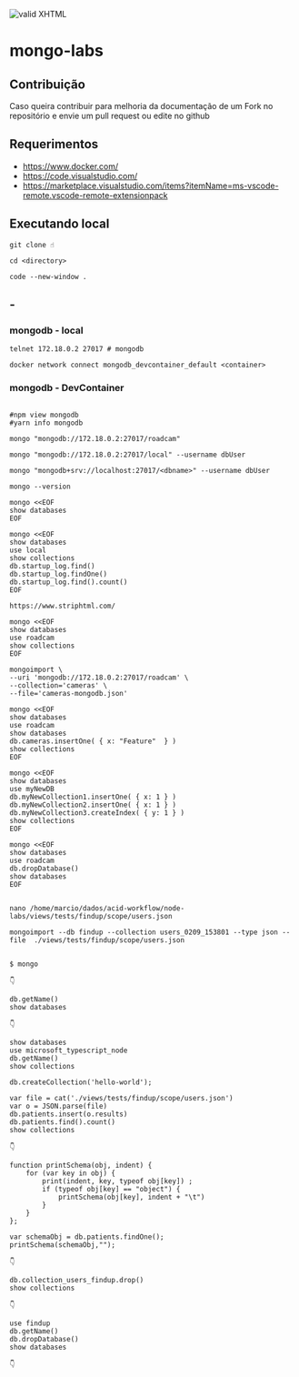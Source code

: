 [checkmark]: https://raw.githubusercontent.com/mozgbrasil/mozgbrasil.github.io/master/assets/images/logos/logo_32_32.png 'MOZG'

![valid XHTML][checkmark]

# mongo-labs

## Contribuição

Caso queira contribuir para melhoria da documentação de um Fork no repositório e envie um pull request ou edite no github

## Requerimentos

-   https://www.docker.com/
-   https://code.visualstudio.com/
-   https://marketplace.visualstudio.com/items?itemName=ms-vscode-remote.vscode-remote-extensionpack

## Executando local

```
git clone ☝️

cd <directory>

code --new-window .
```

## -


### mongodb - local

```
telnet 172.18.0.2 27017 # mongodb

docker network connect mongodb_devcontainer_default <container>
```

### mongodb - DevContainer

```

#npm view mongodb
#yarn info mongodb

mongo "mongodb://172.18.0.2:27017/roadcam"

mongo "mongodb://172.18.0.2:27017/local" --username dbUser

mongo "mongodb+srv://localhost:27017/<dbname>" --username dbUser

mongo --version

mongo <<EOF
show databases
EOF

mongo <<EOF
show databases
use local
show collections
db.startup_log.find()
db.startup_log.findOne()
db.startup_log.find().count()
EOF

https://www.striphtml.com/

mongo <<EOF
show databases
use roadcam
show collections
EOF

mongoimport \
--uri 'mongodb://172.18.0.2:27017/roadcam' \
--collection='cameras' \
--file='cameras-mongodb.json'

mongo <<EOF
show databases
use roadcam
show databases
db.cameras.insertOne( { x: "Feature"  } )
show collections
EOF

mongo <<EOF
show databases
use myNewDB
db.myNewCollection1.insertOne( { x: 1 } )
db.myNewCollection2.insertOne( { x: 1 } )
db.myNewCollection3.createIndex( { y: 1 } )
show collections
EOF

mongo <<EOF
show databases
use roadcam
db.dropDatabase()
show databases
EOF


nano /home/marcio/dados/acid-workflow/node-labs/views/tests/findup/scope/users.json

mongoimport --db findup --collection users_0209_153801 --type json --file  ./views/tests/findup/scope/users.json


$ mongo

👇️

db.getName()
show databases

👇️

show databases
use microsoft_typescript_node
db.getName()
show collections

db.createCollection('hello-world');

var file = cat('./views/tests/findup/scope/users.json')
var o = JSON.parse(file)
db.patients.insert(o.results)
db.patients.find().count()
show collections

👇️

function printSchema(obj, indent) {
    for (var key in obj) {
        print(indent, key, typeof obj[key]) ;
        if (typeof obj[key] == "object") {
            printSchema(obj[key], indent + "\t")
        }
    }
};

var schemaObj = db.patients.findOne();
printSchema(schemaObj,"");

👇️

db.collection_users_findup.drop()
show collections

👇️

use findup
db.getName()
db.dropDatabase()
show databases

👇️


```
